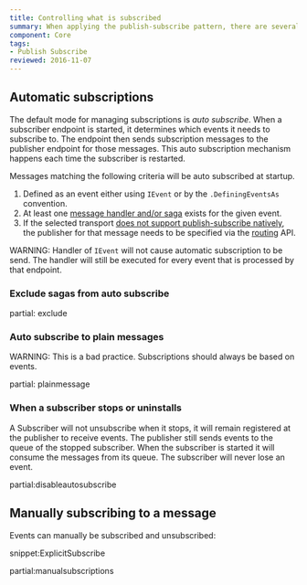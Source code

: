 ```yaml
---
title: Controlling what is subscribed
summary: When applying the publish-subscribe pattern, there are several ways to control what messages are subscribed to
component: Core
tags:
- Publish Subscribe
reviewed: 2016-11-07
---
```



## Automatic subscriptions

The default mode for managing subscriptions is *auto subscribe*. When a subscriber endpoint is started, it determines  which events it needs to subscribe to. The endpoint then sends subscription messages to the publisher endpoint for those messages. This auto subscription mechanism happens each time the subscriber is restarted.

Messages matching the following criteria will be auto subscribed at startup.

 1. Defined as an event either using `IEvent` or by the `.DefiningEventsAs` convention.
 1. At least one [message handler and/or saga](/nservicebus/handlers/) exists for the given event.
 1. If the selected transport [does not support publish-subscribe natively](/nservicebus/transports/#types-of-transports-unicast-only-transports), the publisher for that message needs to be specified via the [routing](/nservicebus/messaging/routing.md) API.


WARNING: Handler of `IEvent` will not cause automatic subscription to be send. The handler will still be executed for every event that is processed by that endpoint.

### Exclude sagas from auto subscribe

partial: exclude


### Auto subscribe to plain messages

WARNING: This is a bad practice. Subscriptions should always be based on events.

partial: plainmessage


### When a subscriber stops or uninstalls

A Subscriber will not unsubscribe when it stops, it will remain registered at the publisher to receive events. The publisher still sends events to the queue of the stopped subscriber. When the subscriber is started it will consume the messages from its queue. The subscriber will never lose an event.


partial:disableautosubscribe


## Manually subscribing to a message

Events can manually be subscribed and unsubscribed:

snippet:ExplicitSubscribe

partial:manualsubscriptions

